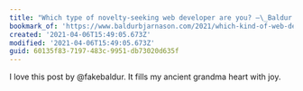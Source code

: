 ```yaml
---
title: "Which type of novelty-seeking web developer are you? –\_Baldur Bjarnason"
bookmark_of: 'https://www.baldurbjarnason.com/2021/which-kind-of-web-developer-are-you/'
created: '2021-04-06T15:49:05.673Z'
modified: '2021-04-06T15:49:05.673Z'
guid: 60135f83-7197-483c-9951-db73020d635f
---
```

I love this post by @fakebaldur. It fills my ancient grandma heart with joy. 
